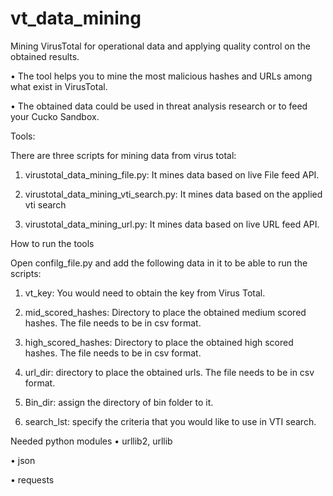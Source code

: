 # vt_data_mining
Mining VirusTotal for operational data and applying quality control on the obtained results.

•	The tool helps you to mine the most malicious hashes and URLs among what exist in VirusTotal.

•	The obtained data could be used in threat analysis research or to feed your Cucko Sandbox.

Tools:

There are three scripts for mining data from virus total:
1.	virustotal_data_mining_file.py: It mines data based on live File feed API.

2.	virustotal_data_mining_vti_search.py: It mines data based on the applied vti search

3.	virustotal_data_mining_url.py: It mines data based on live URL feed API.

How to run the tools

Open confilg_file.py and add the following data in it to be able to run the scripts:

1.	vt_key: You would need to obtain the key from Virus Total.

2.	mid_scored_hashes: Directory to place the obtained medium scored hashes. The file needs to be in csv format.

3.	high_scored_hashes: Directory to place the obtained high scored hashes. The file needs to be in csv format.

4.	url_dir: directory to place the obtained urls. The file needs to be in csv format.

5.	Bin_dir: assign the directory of bin folder to it.

6.	search_lst: specify the criteria that you would like to use in VTI search.

Needed python modules
•	urllib2, urllib

•	json

•	requests

